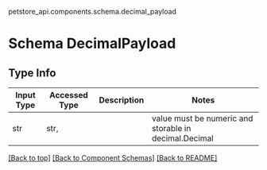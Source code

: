 petstore_api.components.schema.decimal_payload
# Schema DecimalPayload

## Type Info
Input Type | Accessed Type | Description | Notes
------------ | ------------- | ------------- | -------------
str | str,  |  | value must be numeric and storable in decimal.Decimal

[[Back to top]](#top) [[Back to Component Schemas]](../../../README.md#Component-Schemas) [[Back to README]](../../../README.md)
